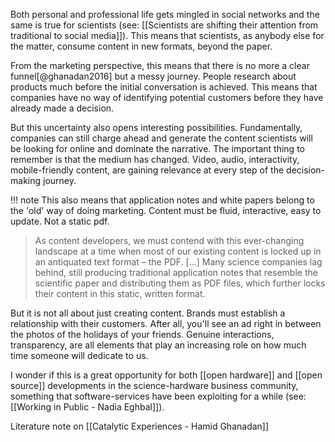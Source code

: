 Both personal and professional life gets mingled in social networks and the same is true for scientists (see: [[Scientists are shifting their attention from traditional to social media]]). This means that scientists, as anybody else for the matter, consume content in new formats, beyond the paper. 

From the marketing perspective, this means that there is no more a clear funnel[@ghanadan2016] but a messy journey. People research about products much before the initial conversation is achieved. This means that companies have no way of identifying potential customers before they have already made a decision. 

But this uncertainty also opens interesting possibilities. Fundamentally, companies can still charge ahead and generate the content scientists will be looking for online and dominate the narrative. The important thing to remember is that the medium has changed. Video, audio, interactivity, mobile-friendly content, are gaining relevance at every step of the decision-making journey. 

!!! note
    This also means that application notes and white papers belong to the 'old' way of doing marketing. Content must be fluid, interactive, easy to update. Not a static pdf. 
    
> As content developers, we must contend with this ever-changing landscape at a time when most of our existing content is locked up in an antiquated text format – the PDF. [...] Many science companies lag behind, still producing traditional application notes that resemble the scientific paper and distributing them as PDF files, which further locks their content in this static, written format. 


But it is not all about just creating content. Brands must establish a relationship with their customers. After all, you'll see an ad right in between the photos of the holidays of your friends. Genuine interactions, transparency, are all elements that play an increasing role on how much time someone will dedicate to us. 

I wonder if this is a great opportunity for both [[open hardware]] and [[open source]] developments in the science-hardware business community, something that software-services have been exploiting for a while (see: [[Working in Public - Nadia Eghbal]]).


Literature note on [[Catalytic Experiences - Hamid Ghanadan]]